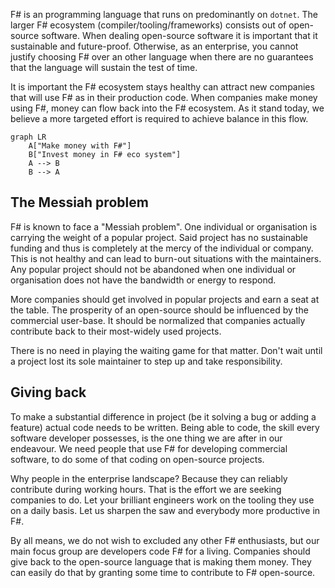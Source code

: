 ﻿F# is an programming language that runs on predominantly on `dotnet`.
The larger F# ecosystem (compiler/tooling/frameworks) consists out of open-source software.
When dealing open-source software it is important that it sustainable and future-proof.
Otherwise, as an enterprise, you cannot justify choosing F# over an other language
when there are no guarantees that the language will sustain the test of time.

It is important the F# ecosystem stays healthy can attract new companies that will use F# as in their production code.
When companies make money using F#, money can flow back into the F# ecosystem.
As it stand today, we believe a more targeted effort is required to achieve balance in this flow.

```mermaid
graph LR
    A["Make money with F#"]
    B["Invest money in F# eco system"]
    A --> B
    B --> A
```

## The Messiah problem

F# is known to face a "Messiah problem". One individual or organisation is carrying the weight of a popular project.
Said project has no sustainable funding and thus is completely at the mercy of the individual or company.
This is not healthy and can lead to burn-out situations with the maintainers.
Any popular project should not be abandoned when one individual or organisation does not have the bandwidth or energy to respond.

More companies should get involved in popular projects and earn a seat at the table.
The prosperity of an open-source should be influenced by the commercial user-base.
It should be normalized that companies actually contribute back to their most-widely used projects.

There is no need in playing the waiting game for that matter. Don't wait until a project lost its sole maintainer to step up and take responsibility.

## Giving back

To make a substantial difference in project (be it solving a bug or adding a feature) actual code needs to be written.
Being able to code, the skill every software developer possesses, is the one thing we are after in our endeavour.
We need people that use F# for developing commercial software, to do some of that coding on open-source projects.

Why people in the enterprise landscape? Because they can reliably contribute during working hours. That is the effort we are seeking companies to do.
Let your brilliant engineers work on the tooling they use on a daily basis. Let us sharpen the saw and everybody more productive in F#.

By all means, we do not wish to excluded any other F# enthusiasts, but our main focus group are developers code F# for a living.
Companies should give back to the open-source language that is making them money.
They can easily do that by granting some time to contribute to F# open-source.
